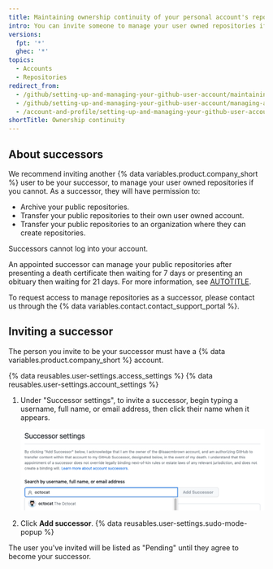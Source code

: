 ```yaml
---
title: Maintaining ownership continuity of your personal account's repositories
intro: You can invite someone to manage your user owned repositories if you are not able to.
versions:
  fpt: '*'
  ghec: '*'
topics:
  - Accounts
  - Repositories
redirect_from:
  - /github/setting-up-and-managing-your-github-user-account/maintaining-ownership-continuity-of-your-user-accounts-repositories
  - /github/setting-up-and-managing-your-github-user-account/managing-access-to-your-personal-repositories/maintaining-ownership-continuity-of-your-user-accounts-repositories
  - /account-and-profile/setting-up-and-managing-your-github-user-account/managing-access-to-your-personal-repositories/maintaining-ownership-continuity-of-your-user-accounts-repositories
shortTitle: Ownership continuity
---
```

## About successors

We recommend inviting another {% data variables.product.company_short %} user to be your successor, to manage your user owned repositories if you cannot. As a successor, they will have permission to:

* Archive your public repositories.
* Transfer your public repositories to their own user owned account.
* Transfer your public repositories to an organization where they can create repositories.

Successors cannot log into your account.

An appointed successor can manage your public repositories after presenting a death certificate then waiting for 7 days or presenting an obituary then waiting for 21 days. For more information, see [AUTOTITLE](/free-pro-team@latest/site-policy/other-site-policies/github-deceased-user-policy).

To request access to manage repositories as a successor, please contact us through the {% data variables.contact.contact_support_portal %}.

## Inviting a successor

The person you invite to be your successor must have a {% data variables.product.company_short %} account.

{% data reusables.user-settings.access_settings %}
{% data reusables.user-settings.account_settings %}

1. Under "Successor settings", to invite a successor, begin typing a username, full name, or email address, then click their name when it appears.

   ![Screenshot of the "Successor settings" section. The string "octocat" is entered in a search field, and Octocat's profile is listed in a dropdown below.](/assets/images/help/settings/settings-invite-successor-search-field.png)

1. Click **Add successor**.
{% data reusables.user-settings.sudo-mode-popup %}

The user you've invited will be listed as "Pending" until they agree to become your successor.
